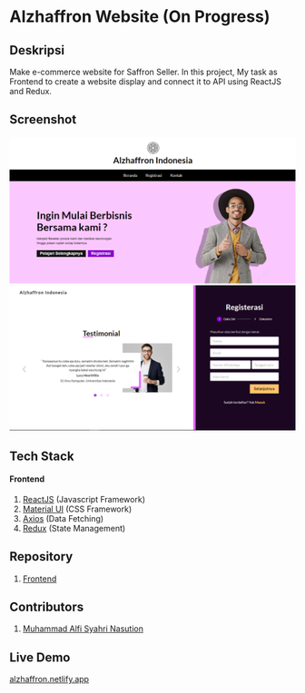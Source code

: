 # Alzhaffron Website (On Progress)

## Deskripsi
Make e-commerce website for Saffron Seller. In this project, My task as Frontend to create a website display and connect it to API using ReactJS and Redux.

## Screenshot

![](./landing.PNG)
![](./registrasi.PNG)

## Tech Stack

#### Frontend

1. [ReactJS](https://reactjs.org/) (Javascript Framework)
2. [Material UI](https://material-ui.com/) (CSS Framework)
3. [Axios](https://www.npmjs.com/package/axios) (Data Fetching)
4. [Redux](https://redux.js.org/) (State Management)

## Repository

1. [Frontend](https://github.com/alfi2811/alzhaffron-website)

## Contributors

1. [Muhammad Alfi Syahri Nasution](https://github.com/alfi2811)

## Live Demo

[alzhaffron.netlify.app](https://alzhaffron.netlify.app/)
